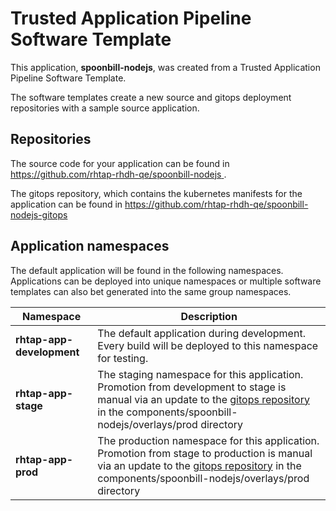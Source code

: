 # Trusted Application Pipeline Software Template

This application, **spoonbill-nodejs**, was created from a Trusted Application Pipeline Software Template.

The software templates create a new source and gitops deployment repositories with a sample source application. 

## Repositories

The source code for your application can be found in [https://github.com/rhtap-rhdh-qe/spoonbill-nodejs ](https://github.com/rhtap-rhdh-qe/spoonbill-nodejs ).
 
The gitops repository, which contains the kubernetes manifests for the application can be found in 
[https://github.com/rhtap-rhdh-qe/spoonbill-nodejs-gitops ](https://github.com/rhtap-rhdh-qe/spoonbill-nodejs-gitops ) 

## Application namespaces 

The default application will be found in the following namespaces. Applications can be deployed into unique namespaces or multiple software templates can also bet generated into the same group namespaces.  

|  Namespace   |  Description   |  
| -------- | -------- |   
| **rhtap-app-development** | The default application during development. Every build will be deployed to this namespace for testing. | 
| **rhtap-app-stage** | The staging namespace for this application. Promotion from development to stage is manual via an update to the [gitops repository](https://github.com/rhtap-rhdh-qe/spoonbill-nodejs-gitops ) in the components/spoonbill-nodejs/overlays/prod directory |  
| **rhtap-app-prod** | The production namespace for this application. Promotion from stage to production is manual via an update to the [gitops repository](https://github.com/rhtap-rhdh-qe/spoonbill-nodejs-gitops ) in the components/spoonbill-nodejs/overlays/prod directory | 